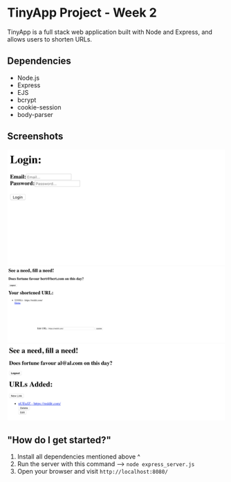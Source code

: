 # TinyApp Project - Week 2

TinyApp is a full stack web application built with Node and Express, and allows users to shorten URLs.


## Dependencies

- Node.js
- Express
- EJS
- bcrypt
- cookie-session
- body-parser

## Screenshots

!["Login Page"](https://github.com/0theRookie/tinyapp/blob/master/docs/login.png?raw=true)
!["This page displays your new URL. You can also edit your destination from here."](https://github.com/0theRookie/tinyapp/blob/master/docs/shortenedUrl.png?raw=true)
!["URL is accessible from home page as well."](https://github.com/0theRookie/tinyapp/blob/master/docs/urls.png?raw=true)

## "How do I get started?"

1. Install all dependencies mentioned above ^
2. Run the server with this command --> `node express_server.js`
3. Open your browser and visit `http://localhost:8080/`



